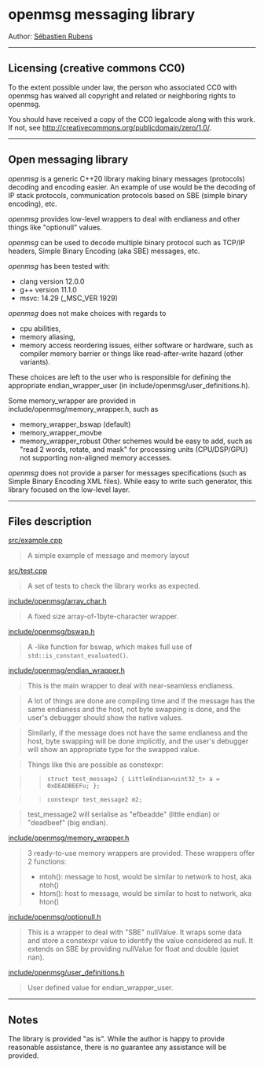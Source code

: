 # openmsg messaging library

Author: [Sébastien Rubens](https://www.linkedin.com/in/sebastienrubens/)

----

## Licensing (creative commons CC0)

To the extent possible under law, the person who associated CC0 with
openmsg has waived all copyright and related or neighboring rights
to openmsg.

You should have received a copy of the CC0 legalcode along with this
work.  If not, see <http://creativecommons.org/publicdomain/zero/1.0/>.

----

## Open messaging library

*openmsg* is a generic C++20 library making binary messages (protocols)
decoding and encoding easier. An example of use would be the decoding of
IP stack protocols, communication protocols based on SBE (simple binary
encoding), etc.

*openmsg* provides low-level wrappers to deal with endianess and other
things like "optionull" values.

*openmsg* can be used to decode multiple binary protocol such as
TCP/IP headers, Simple Binary Encoding (aka SBE) messages, etc.

*openmsg* has been tested with:
* clang version 12.0.0
* g++ version 11.1.0
* msvc: 14.29 (_MSC_VER 1929)

*openmsg* does not make choices with regards to
* cpu abilities,
* memory aliasing, 
* memory access reordering issues, either software or hardware, such as
compiler memory barrier or things like read-after-write hazard (other
variants). 

These choices are left to the user who is responsible for defining the
appropriate endian_wrapper_user (in include/openmsg/user_definitions.h).

Some memory_wrapper are provided in include/openmsg/memory_wrapper.h, such as
* memory_wrapper_bswap (default)
* memory_wrapper_movbe
* memory_wrapper_robust
Other schemes would be easy to add, such as "read 2 words, rotate, and mask"
for processing units (CPU/DSP/GPU) not supporting non-aligned memory accesses.

*openmsg* does not provide a parser for messages specifications (such as
Simple Binary Encoding XML  files). While easy to write such generator, this
library focused on the low-level layer.

----

## Files description

<u>src/example.cpp</u>

>A simple example of message and memory layout

<u>src/test.cpp</u>

>A set of tests to check the library works as expected.

<u>include/openmsg/array_char.h</u>

>A fixed size array-of-1byte-character wrapper.

<u>include/openmsg/bswap.h</u>

>A <bit>-like function for bswap, which makes full use of
>`std::is_constant_evaluated()`.

<u>include/openmsg/endian_wrapper.h</u>

>This is the main wrapper to deal with near-seamless endianess.

>A lot of things are done are compiling time and if the message
>has the same endianess and the host, not byte swapping is done,
>and the user\'s debugger should show the native values.

>Similarly, if the message does not have the same endianess and
>the host, byte swapping will be done implicitly, and the user\'s
>debugger will show an appropriate type for the swapped value.

>Things like this are possible as constexpr:

>>`struct test_message2 { LittleEndian<uint32_t> a = 0xDEADBEEFu; };`

>>`constexpr test_message2 m2;`

>test_message2 will serialise as "efbeadde" (little endian) or "deadbeef"
>(big endian).

<u>include/openmsg/memory_wrapper.h</u>

>3 ready-to-use memory wrappers are provided.
>These wrappers offer 2 functions:
>- mtoh(): message to host, would be similar to network to host, aka ntoh()
>- htom(): host to message, would be similar to host to network, aka hton()

<u>include/openmsg/optionull.h</u>

>This is a wrapper to deal with "SBE" nullValue.
>It wraps some data and store a constexpr value to identify the value
>considered as null.
>It extends on SBE by providing nullValue for float and double (quiet nan).
    
<u>include/openmsg/user_definitions.h</u>

>User defined value for endian_wrapper_user.

----

## Notes

The library is provided "as is". While the author is happy to provide reasonable
assistance, there is no guarantee any assistance will be provided.
